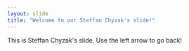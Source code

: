 ```yaml
---
layout: slide
title: "Welcome to our Steffan Chyzak's slide!"
---
```

This is Steffan Chyzak's slide.
Use the left arrow to go back!
